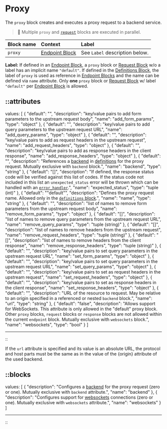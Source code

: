 # Proxy

The `proxy` block creates and executes a proxy request to a backend service.

> 📝 Multiple `proxy` and [`request`](/configuration/block/request) blocks are executed in parallel.

| Block name | Context                                         | Label                          |
|:-----------|:------------------------------------------------|:-------------------------------|
| `proxy`    | [Endpoint Block](/configuration/block/endpoint) | See `Label` description below. |

**Label:** If defined in an [Endpoint Block](/configuration/block/endpoint), a `proxy` block or [Request Block](/configuration/block/request) w/o a label has an implicit name `"default"`. If defined in the [Definitions Block](/configuration/block/definitions), the label of `proxy` is used as reference in [Endpoint Blocks](/configuration/block/endpoint) and the name can be defined via `name` attribute. Only **one** `proxy` block or [Request Block](/configuration/block/request) w/ label `"default"` per [Endpoint Block](/configuration/block/endpoint) is allowed. 

::attributes
---
values: [
  {
    "default": "",
    "description": "key/value pairs to add form parameters to the upstream request body",
    "name": "add_form_params",
    "type": "object"
  },
  {
    "default": "",
    "description": "key/value pairs to add query parameters to the upstream request URL",
    "name": "add_query_params",
    "type": "object"
  },
  {
    "default": "",
    "description": "key/value pairs to add as request headers in the upstream request",
    "name": "add_request_headers",
    "type": "object"
  },
  {
    "default": "",
    "description": "key/value pairs to add as response headers in the client response",
    "name": "add_response_headers",
    "type": "object"
  },
  {
    "default": "",
    "description": "References a [backend](/configuration/block/backend) in [definitions](/configuration/block/definitions) for the proxy request. Mutually exclusive with `backend` block.",
    "name": "backend",
    "type": "string"
  },
  {
    "default": "[]",
    "description": "If defined, the response status code will be verified against this list of codes. If the status code not included in this list an `unexpected_status` error will be thrown which can be handled with an [`error_handler`](error_handler).",
    "name": "expected_status",
    "type": "tuple (int)"
  },
  {
    "default": "\"default\"",
    "description": "Defines the proxy request name. Allowed only in the [`definitions` block](definitions).",
    "name": "name",
    "type": "string"
  },
  {
    "default": "",
    "description": "list of names to remove form parameters from the upstream request body",
    "name": "remove_form_params",
    "type": "object"
  },
  {
    "default": "[]",
    "description": "list of names to remove query parameters from the upstream request URL",
    "name": "remove_query_params",
    "type": "tuple (string)"
  },
  {
    "default": "[]",
    "description": "list of names to remove headers from the upstream request",
    "name": "remove_request_headers",
    "type": "tuple (string)"
  },
  {
    "default": "[]",
    "description": "list of names to remove headers from the client response",
    "name": "remove_response_headers",
    "type": "tuple (string)"
  },
  {
    "default": "",
    "description": "key/value pairs to set query parameters in the upstream request URL",
    "name": "set_form_params",
    "type": "object"
  },
  {
    "default": "",
    "description": "key/value pairs to set query parameters in the upstream request URL",
    "name": "set_query_params",
    "type": "object"
  },
  {
    "default": "",
    "description": "key/value pairs to set as request headers in the upstream request",
    "name": "set_request_headers",
    "type": "object"
  },
  {
    "default": "",
    "description": "key/value pairs to set as response headers in the client response",
    "name": "set_response_headers",
    "type": "object"
  },
  {
    "default": "",
    "description": "URL of the resource to request. May be relative to an origin specified in a referenced or nested `backend` block.",
    "name": "url",
    "type": "string"
  },
  {
    "default": "false",
    "description": "Allows support for WebSockets. This attribute is only allowed in the \"default\" proxy block. Other `proxy` blocks, `request` blocks or `response` blocks are not allowed within the current `endpoint` block. Mutually exclusive with `websockets` block.",
    "name": "websockets",
    "type": "bool"
  }
]

---
::

If the `url` attribute is specified and its value is an absolute URL, the protocol and host parts must be the same as in the value of the {origin} attribute of the used backend.

::blocks
---
values: [
  {
    "description": "Configures a [backend](/configuration/block/backend) for the proxy request (zero or one). Mutually exclusive with `backend` attribute.",
    "name": "backend"
  },
  {
    "description": "Configures support for [websockets](/configuration/block/websockets) connections (zero or one). Mutually exclusive with `websockets` attribute.",
    "name": "websockets"
  }
]

---
::
